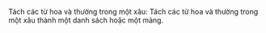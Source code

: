 Tách các từ hoa và thường trong một xâu: Tách các từ hoa và thường trong một xâu thành một danh sách hoặc một mảng.